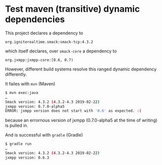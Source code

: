 Test maven (transitive) dynamic dependencies
============================================

This project declares a dependency to

```
org.igniterealtime.smack:smack-tcp:4.3.2
```

which itself declares, over `smack-core` a dependency to

```
org.jxmpp:jxmpp-core:[0.6, 0.7)
```

However, different build systems resolve this ranged dynamic
dependency differently.


It failes with `mvn` (Maven)

```bash
$ mvn exec:java
…
Smack version: 4.3.2 (4.3.2-4.3 2019-02-22)
jxmpp version: 0.7.0-alpha5
ERROR: jxmpp version does not start with '0.6' as expected. :(
```

because an errornous version of jxmpp (0.7.0-alpha5 at the time of
writing) is pulled in.

And is successful with `gradle` (Gradle)

```bash
$ gradle run
…
Smack version: 4.3.2 (4.3.2-4.3 2019-02-22)
jxmpp version: 0.6.3
```
